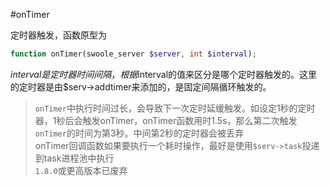 #onTimer

定时器触发，函数原型为
```php
function onTimer(swoole_server $server, int $interval);
```
$interval是定时器时间间隔，根据$interval的值来区分是哪个定时器触发的。这里的定时器是由$serv->addtimer来添加的，是固定间隔循环触发的。

> `onTimer`中执行时间过长，会导致下一次定时延缓触发。如设定1秒的定时器，1秒后会触发onTimer，onTimer函数用时1.5s，那么第二次触发`onTimer`的时间为第3秒。中间第2秒的定时器会被丢弃  
> onTimer回调函数如果要执行一个耗时操作，最好是使用`$serv->task`投递到task进程池中执行  
> `1.8.0`或更高版本已废弃

